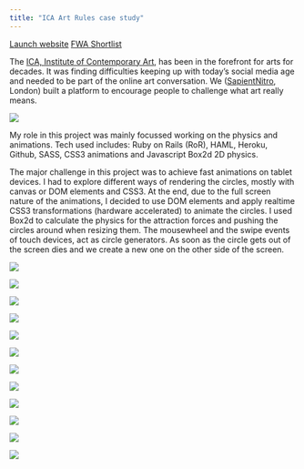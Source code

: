 ```yaml
---
title: "ICA Art Rules case study"
---
```


<p class="work-links">
<a class="btn icon icon-external" href="http://artrules.ica.org.uk" target="_blank">Launch website</a>
<a class="btn icon icon-star" href="http://www.thefwa.com/shortlist/art-rules" target="_blank">FWA Shortlist</a>
</p>

The [ICA, Institute of Contemporary Art](https://www.ica.org.uk/), has been in the forefront for arts for decades. It was finding difficulties keeping up with today’s social media age and needed to be part of the online art conversation. We ([SapientNitro](http://www.sapientnitro.com/), London) built a platform to encourage people to challenge what art really means.

![](./images/0.jpg)

My role in this project was mainly focussed working on the physics and animations. Tech used includes: Ruby on Rails (RoR), HAML, Heroku, Github, SASS, CSS3 animations and Javascript Box2d 2D physics.

The major challenge in this project was to achieve fast animations on tablet devices. I had to explore different ways of rendering the circles, mostly with canvas or DOM elements and CSS3. At the end, due to the full screen nature of the animations, I decided to use DOM elements and apply realtime CSS3 transformations (hardware accelerated) to animate the circles. I used Box2d to calculate the physics for the attraction forces and pushing the circles around when resizing them. The mousewheel and the swipe events of touch devices, act as circle generators. As soon as the circle gets out of the screen dies and we create a new one on the other side of the screen.

![](./images/12.jpg)

![](./images/1.jpg)

![](./images/2.jpg)

![](./images/3.jpg)

![](./images/4.jpg)

![](./images/5.jpg)

![](./images/6.jpg)

![](./images/7.jpg)

![](./images/8.jpg)

![](./images/9.jpg)

![](./images/10.jpg)

![](./images/11.jpg)
